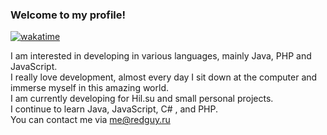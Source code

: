 ### Welcome to my profile!

[![wakatime](https://wakatime.com/badge/user/97930e4c-03cd-45ff-8a9e-30329c30be38.svg)](https://wakatime.com/@97930e4c-03cd-45ff-8a9e-30329c30be38)

I am interested in developing in various languages, mainly Java, PHP and JavaScript.<br>
I really love development, almost every day I sit down at the computer and immerse myself in this amazing world.<br>
I am currently developing for Hil.su and small personal projects.<br>
I continue to learn Java, JavaScript, C# , and PHP.<br>
You can contact me via me@redguy.ru<br><br>
